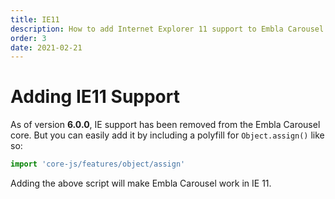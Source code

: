 ```yaml
---
title: IE11
description: How to add Internet Explorer 11 support to Embla Carousel.
order: 3
date: 2021-02-21
---
```


# Adding IE11 Support

As of version **6.0.0**, IE support has been removed from the Embla Carousel core. But you can easily add it by including a polyfill for `Object.assign()` like so:

```js
import 'core-js/features/object/assign'
```

Adding the above script will make Embla Carousel work in IE 11.
